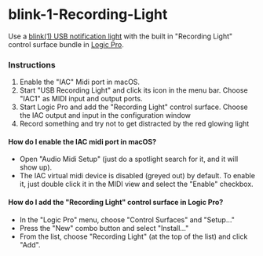 # blink-1-Recording-Light

Use a [blink(1) USB notification light](https://blink1.thingm.com) with the built in "Recording Light" control surface bundle in [Logic Pro](https://www.apple.com/logic-pro/). 

### Instructions

1. Enable the "IAC" Midi port in macOS.
2. Start "USB Recording Light" and click its icon in the menu bar. Choose "IAC1" as MIDI input and output ports.
3. Start Logic Pro and add the "Recording Light" control surface. Choose the IAC output and input in the configuration window
4. Record something and try not to get distracted by the red glowing light  

#### How do I enable the IAC midi port in macOS?

- Open "Audio Midi Setup" (just do a spotlight search for it, and it will show up).
- The IAC virtual midi device is disabled (greyed out) by default. To enable it, just double click it in the MIDI view and select the "Enable" checkbox.

#### How do I add the "Recording Light" control surface in Logic Pro?

- In the "Logic Pro" menu, choose "Control Surfaces" and "Setup…"
- Press the "New" combo button and select "Install…"
- From the list, choose "Recording Light" (at the top of the list) and click "Add".
